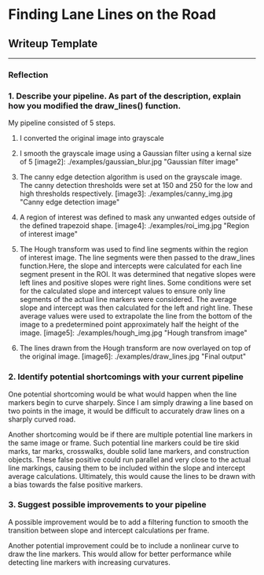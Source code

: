 # **Finding Lane Lines on the Road** 

## Writeup Template

[//]: # (Image References)

[image1]: ./examples/grayscale.jpg "Grayscale"

---

### Reflection

### 1. Describe your pipeline. As part of the description, explain how you modified the draw_lines() function.

My pipeline consisted of 5 steps. 

1. I converted the original image into grayscale

[image1]: ./examples/gray_img.jpg "Grayscale Image"

2. I smooth the grayscale image using a Gaussian filter using a kernal size of 5
[image2]: ./examples/gaussian_blur.jpg "Gaussian filter image"

3. The canny edge detection algorithm is used on the grayscale image. The canny detection thresholds were set at 150 and 250 for the 
low and high thresholds respectively.
[image3]: ./examples/canny_img.jpg "Canny edge detection image"

4. A region of interest was defined to mask any unwanted edges outside of the defined trapezoid shape. 
[image4]: ./examples/roi_img.jpg "Region of interest image"

5. The Hough transform was used to find line segments within the region of interest image. The line segments were then passed to the draw_lines function.Here, the slope and intercepts were calculated for each line segment present in the ROI. It was determined that negative slopes were left lines and positive slopes were right lines. Some conditions were set for the calculated slope and intercept values to ensure only line segments of the actual line markers were considered. The average slope and intercept was then calculated for the left and right line. These average values were used to extrapolate the line from the bottom of the image to a predetermined point approximately half the height of the image. 
[image5]: ./examples/hough_img.jpg "Hough transfrom image"

6. The lines drawn from the Hough transform are now overlayed on top of the original image. 
[image6]: ./examples/draw_lines.jpg "Final output"


### 2. Identify potential shortcomings with your current pipeline


One potential shortcoming would be what would happen when the line markers begin to curve sharpely. Since I am simply drawing a line based on two points in the image, it would be difficult to accurately draw lines on a sharply curved road. 

Another shortcoming would be if there are multiple potential line markers in the same image or frame. Such potential line markers could be tire skid marks, tar marks, crosswalks, double solid lane markers, and construction objects. These false positive could run parallel and very close to the actual line markings, causing them to be included within the slope and intercept average calculations. Ultimately, this would cause the lines to be drawn with a bias towards the false positive markers. 


### 3. Suggest possible improvements to your pipeline

A possible improvement would be to add a filtering function to smooth the transition between slope and intercept calculations per frame. 

Another potential improvement could be to include a nonlinear curve to draw the line markers. This would allow for better performance while detecting line markers with increasing curvatures. 

